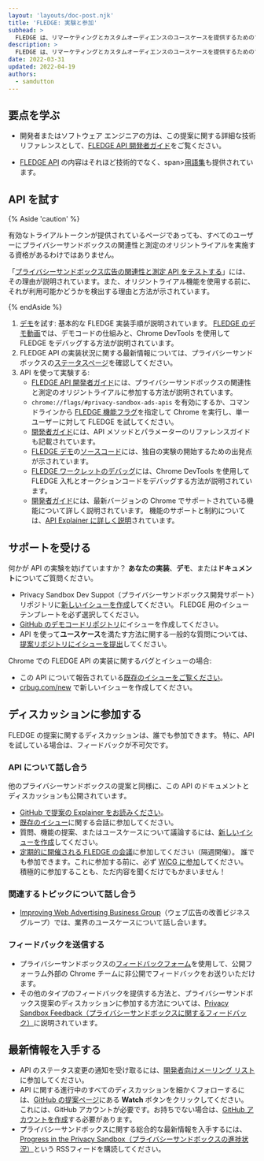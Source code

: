 ```yaml
---
layout: 'layouts/doc-post.njk'
title: 'FLEDGE: 実験と参加'
subhead: >
  FLEDGE は、リマーケティングとカスタムオーディエンスのユースケースを提供するためのプライバシーサンドボックスの提案であり、サードパーティがサイト間でユーザーの閲覧行動を追跡するために使用できないように設計されています。
description: >
  FLEDGE は、リマーケティングとカスタムオーディエンスのユースケースを提供するためのプライバシーサンドボックスの提案であり、サードパーティがサイト間でユーザーの閲覧行動を追跡するために使用できないように設計されています。 この API を使用すると、ブラウザによるオンデバイスオークションが可能になり、ユーザーが以前にアクセスしたウェブサイトから関連性の高い広告を選択できます。
date: 2022-03-31
updated: 2022-04-19
authors:
  - samdutton
---
```


## 要点を学ぶ

* 開発者またはソフトウェア エンジニアの方は、この提案に関する詳細な技術リファレンスとして、[FLEDGE API 開発者ガイド](/blog/fledge-api)をご覧ください。

* [FLEDGE API](/docs/privacy-sandbox/fledge) の内容はそれほど技術的でなく、span>[用語集](/docs/privacy-sandbox/fledge#glossary)も提供されています。


## API を試す

{% Aside 'caution' %}

有効なトライアルトークンが提供されているページであっても、すべてのユーザーにプライバシーサンドボックスの関連性と測定のオリジントライアルを実施する資格があるわけではありません。

「[プライバシーサンドボックス広告の関連性と測定 API をテストする](/blog/privacy-sandbox-unified-origin-trial#eligible-users)」には、その理由が説明されています。また、オリジントライアル機能を使用する前に、それが利用可能かどうかを検出する理由と方法が示されています。

{% endAside %}

1. [デモ](https://fledge-demo.glitch.me)を試す: 基本的な FLEDGE 実装手順が説明されています。 [FLEDGE のデモ動画](https://www.youtube.com/watch?v=znDD0gkdJyM&list=PLNYkxOF6rcICntazGfSVKSj5EwuR9w5Nv)では、デモコードの仕組みと、Chrome DevTools を使用して FLEDGE をデバッグする方法が説明されています。
2. FLEDGE API の実装状況に関する最新情報については、プライバシーサンドボックスの[ステータスページ](/docs/privacy-sandbox/status/#fledge)を確認してください。
3. API を使って実験する:
   * [FLEDGE API 開発者ガイド](/blog/fledge-api#try-fledge)には、プライバシーサンドボックスの関連性と測定のオリジントライアルに参加する方法が説明されています。
   * `chrome://flags/#privacy-sandbox-ads-apis` を有効にするか、コマンドラインから [FLEDGE 機能フラグ](/blog/fledge-api#flags)を指定して Chrome を実行し、単一ユーザーに対して FLEDGE を試してください。
   * [開発者ガイド](/blog/fledge-api)には、API メソッドとパラメーターのリファレンスガイドも記載されています。
   * [FLEDGE デモ](https://fledge-demo.glitch.me)の[ソースコード](https://github.com/JackJey/fledge-demo)には、独自の実験の開始するための出発点が示されています。
   * [FLEDGE ワークレットのデバッグ](/blog/fledge-api/#debug-fledge-worklets)には、Chrome DevTools を使用してFLEDGE 入札とオークションコードをデバッグする方法が説明されています。
   * [開発者ガイド](/blog/fledge-api/#what-features-are-supported-behind-these-feature-flags-in-the-latest-version-of-chrome)には、最新バージョンの Chrome でサポートされている機能について詳しく説明されています。 機能のサポートと制約については、[API Explainer に詳しく説明](https://github.com/WICG/turtledove/blob/main/FLEDGE.md#summary)されています。

## サポートを受ける

何かが API の実験を妨げていますか？ **あなたの実装**、**デモ**、または**ドキュメント**についてご質問ください。

*  Privacy Sandbox Dev Suppot（プライバシーサンドボックス開発サポート）リポジトリに[新しいイシューを作成](https://github.com/GoogleChromeLabs/privacy-sandbox-dev-support/issues/new/choose)してください。 FLEDGE 用のイシューテンプレートを必ず選択してください。
*  [GitHub のデモコードリポジトリ](https://github.com/JackJey/fledge-demo)にイシューを作成してください。
*  API を使って**ユースケース**を満たす方法に関する一般的な質問については、[提案リポジトリにイシューを提出](https://github.com/WICG/turtledove/issues/new)してください。

Chrome での FLEDGE API の実装に関するバグとイシューの場合:

*  この API について報告されている[既存のイシューをご覧ください](https://bugs.chromium.org/p/chromium/issues/list?q=component:Blink%3EInterestGroups)。
*  [crbug.com/new](https://crbug.com/new) で新しいイシューを作成してください。

## ディスカッションに参加する

FLEDGE の提案に関するディスカッションは、誰でも参加できます。 特に、API を試している場合は、フィードバックが不可欠です。

### API について話し合う

他のプライバシーサンドボックスの提案と同様に、この API のドキュメントとディスカッションも公開されています。

*  [GitHub で提案の Explainer をお読みください](https://github.com/WICG/turtledove/blob/main/FLEDGE.md)。
*  [既存のイシュー](https://github.com/WICG/turtledove/issues)に関する会話に参加してください。
*  質問、機能の提案、またはユースケースについて議論するには、[新しいイシューを作成](https://github.com/WICG/turtledove/issues/new)してください。
*  [定期的に開催される FLEDGE の会議](https://github.com/WICG/turtledove/issues/88)に参加してください（隔週開催）。 誰でも参加できます。これに参加する前に、必ず [WICG に参加](https://www.w3.org/community/wicg/)してください。 積極的に参加することも、ただ内容を聞くだけでもかまいません！

### 関連するトピックについて話し合う

- [Improving Web Advertising Business Group](https://www.w3.org/community/web-adv/participants)（ウェブ広告の改善ビジネスグループ）では、業界のユースケースについて話し合います。

### フィードバックを送信する

* プライバシーサンドボックスの[フィードバックフォーム](/docs/privacy-sandbox/feedback/#feedback-form)を使用して、公開フォーラム外部の Chrome チームに非公開でフィードバックをお送りいただけます。
* その他のタイプのフィードバックを提供する方法と、プライバシーサンドボックス提案のディスカッションに参加する方法については、[Privacy Sandbox Feedback（プライバシーサンドボックスに関するフィードバック）](/docs/privacy-sandbox/feedback/#fledge-api)に説明されています。


## 最新情報を入手する

- API のステータス変更の通知を受け取るには、[開発者向けメーリング リスト](https://groups.google.com/u/3/a/chromium.org/g/fledge-api-announce)に参加してください。
- API に関する進行中のすべてのディスカッションを細かくフォローするには、[GitHub の提案ページ](https://github.com/WICG/turtledove/blob/main/FLEDGE.md)にある **Watch** ボタンをクリックしてください。 これには、GitHub アカウントが必要です。お持ちでない場合は、[GitHub アカウントを作成](https://docs.github.com/en/get-started/signing-up-for-github/signing-up-for-a-new-github-account)する必要があります。
- プライバシーサンドボックスに関する総合的な最新情報を入手するには、[Progress in the Privacy Sandbox（プライバシーサンドボックスの進捗状況）](/tags/progress-in-the-privacy-sandbox/)という RSSフィードを購読してください。
